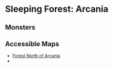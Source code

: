 # Sleeping Forest: Arcania

## Monsters

## Accessible Maps

- [Forest North of Arcania](/forest-north-of-arcania)
- [](/)
